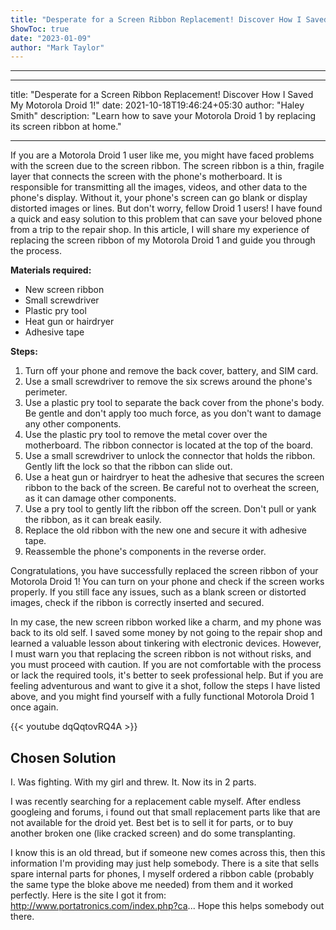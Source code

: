 ```yaml
---
title: "Desperate for a Screen Ribbon Replacement! Discover How I Saved My Motorola Droid 1!"
ShowToc: true 
date: "2023-01-09"
author: "Mark Taylor"
---
```

*****
---
title: "Desperate for a Screen Ribbon Replacement! Discover How I Saved My Motorola Droid 1!"
date: 2021-10-18T19:46:24+05:30
author: "Haley Smith"
description: "Learn how to save your Motorola Droid 1 by replacing its screen ribbon at home."

---

If you are a Motorola Droid 1 user like me, you might have faced problems with the screen due to the screen ribbon. The screen ribbon is a thin, fragile layer that connects the screen with the phone's motherboard. It is responsible for transmitting all the images, videos, and other data to the phone's display. Without it, your phone's screen can go blank or display distorted images or lines. But don't worry, fellow Droid 1 users! I have found a quick and easy solution to this problem that can save your beloved phone from a trip to the repair shop. In this article, I will share my experience of replacing the screen ribbon of my Motorola Droid 1 and guide you through the process.

**Materials required:**

- New screen ribbon
- Small screwdriver
- Plastic pry tool
- Heat gun or hairdryer
- Adhesive tape

**Steps:**

1. Turn off your phone and remove the back cover, battery, and SIM card.
2. Use a small screwdriver to remove the six screws around the phone's perimeter.
3. Use a plastic pry tool to separate the back cover from the phone's body. Be gentle and don't apply too much force, as you don't want to damage any other components.
4. Use the plastic pry tool to remove the metal cover over the motherboard. The ribbon connector is located at the top of the board.
5. Use a small screwdriver to unlock the connector that holds the ribbon. Gently lift the lock so that the ribbon can slide out.
6. Use a heat gun or hairdryer to heat the adhesive that secures the screen ribbon to the back of the screen. Be careful not to overheat the screen, as it can damage other components.
7. Use a pry tool to gently lift the ribbon off the screen. Don't pull or yank the ribbon, as it can break easily.
8. Replace the old ribbon with the new one and secure it with adhesive tape.
9. Reassemble the phone's components in the reverse order.

Congratulations, you have successfully replaced the screen ribbon of your Motorola Droid 1! You can turn on your phone and check if the screen works properly. If you still face any issues, such as a blank screen or distorted images, check if the ribbon is correctly inserted and secured.

In my case, the new screen ribbon worked like a charm, and my phone was back to its old self. I saved some money by not going to the repair shop and learned a valuable lesson about tinkering with electronic devices. However, I must warn you that replacing the screen ribbon is not without risks, and you must proceed with caution. If you are not comfortable with the process or lack the required tools, it's better to seek professional help. But if you are feeling adventurous and want to give it a shot, follow the steps I have listed above, and you might find yourself with a fully functional Motorola Droid 1 once again.

{{< youtube dqQqtovRQ4A >}} 



## Chosen Solution
 I. Was fighting. With my girl and threw. It. Now its in 2 parts.

 I was recently searching for a replacement cable myself. After endless googleing and forums, i found out that small replacement parts like that are not available for the droid yet. Best bet is to sell it for parts, or to buy another broken one (like cracked screen) and do some transplanting.

 I know this is an old thread, but if someone new comes across this, then this information I'm providing may just help somebody.
There is a site that sells spare internal parts for phones, I myself ordered a ribbon cable (probably the same type the bloke above me needed) from them and it worked perfectly. Here is the site I got it from:
http://www.portatronics.com/index.php?ca...
Hope this helps somebody out there.




